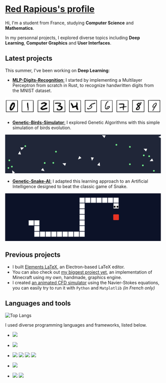 # [Red Rapious's profile](https://red-rapious.github.io)

Hi, I'm a student from France, studying **Computer Science** and **Mathematics**.

In my personnal projects, I explored diverse topics including **Deep Learning**, **Computer Graphics** and **User Interfaces**.

## Latest projects
This summer, I've been working on **Deep Learning**:
- [**MLP-Digits-Recognition**:](https://github.com/Red-Rapious/MLP-Digits-Recognition) I started by implementing a Multilayer Perceptron from scratch in Rust, to recognize handwritten digits from the MNIST dataset.

![Digits Recognition](assets/digits-mlp.png)

- [**Genetic-Birds-Simulator**:](https://github.com/Red-Rapious/Genetic-Birds-Simulator) I explored Genetic Algorithms with this simple simulation of birds evolution.

![Genetic Birds](assets/genetic-birds.png)

- [**Genetic-Snake-AI**:](https://github.com/Red-Rapious/Genetic-Snake-AI) I adapted this learning approach to an Artificial Intelligence designed to beat the classic game of Snake.

![Snake AI](assets/snake-ai.png)

## Previous projects
- I built [Elements LaTeX](https://github.com/Red-Rapious/Elements-LaTeX), an Electron-based LaTeX editor.
- You can also check out [my biggest project yet](https://github.com/Red-Rapious/MinecraftCloneOpenGL), an implementation of Minecraft using my own, handmade, graphics engine.
- I created [an animated CFD simulator](https://github.com/Red-Rapious/Navier-Stokes-CFD) using the Navier-Stokes equations, you can easily try to run it with `Python` and `Matplotlib` *(in French only)*


## Languages and tools
![Top Langs](https://github-readme-stats.vercel.app/api/top-langs/?username=red-rapious&layout=compact)

I used diverse programming languages and frameworks, listed below.

- <a href="https://github.com/Red-Rapious/MLP-Digits-Recognition"><img src="https://img.shields.io/badge/Rust-white?style=for-the-badge&logo=rust&logoColor=black"></a>
- <a href="https://github.com/Red-Rapious/Navier-Stokes-CFD"><img src="https://img.shields.io/badge/Python-3776AB?style=for-the-badge&logo=python&logoColor=white"></a>
- <a href="https://github.com/Red-Rapious/Elements-LaTeX"><img src="https://img.shields.io/badge/Javascript-yellow?style=for-the-badge&logo=javascript&logoColor=white"></a>
<a href="https://github.com/Red-Rapious/Elements-LaTeX"><img src="https://img.shields.io/badge/Electron-47848F?style=for-the-badge&logo=electron&logoColor=white"></a> <a href="https://github.com/Red-Rapious/Red-Rapious"><img src="https://img.shields.io/badge/HTML-E34F26?style=for-the-badge&logo=html5&logoColor=white"></a>
<a href="https://github.com/Red-Rapious/Red-Rapious"><img src="https://img.shields.io/badge/CSS-1572B6?style=for-the-badge&logo=CSS3&logoColor=white"></a>

- <a href="https://github.com/Red-Rapious/OCaml-Playground"><img src="https://img.shields.io/badge/OCaml-EC6813?style=for-the-badge&logo=ocaml&logoColor=white"></a>
- <a href="https://github.com/Red-Rapious/MinecraftCloneOpenGL"><img src="https://img.shields.io/badge/C%2B%2B-00599C?style=for-the-badge&logo=c%2B%2B&logoColor=white"></a>
<a href="https://github.com/Red-Rapious/MinecraftCloneOpenGL"><img src="https://img.shields.io/badge/opengl-5586A4?style=for-the-badge&logo=opengl&logoColor=white"></a>